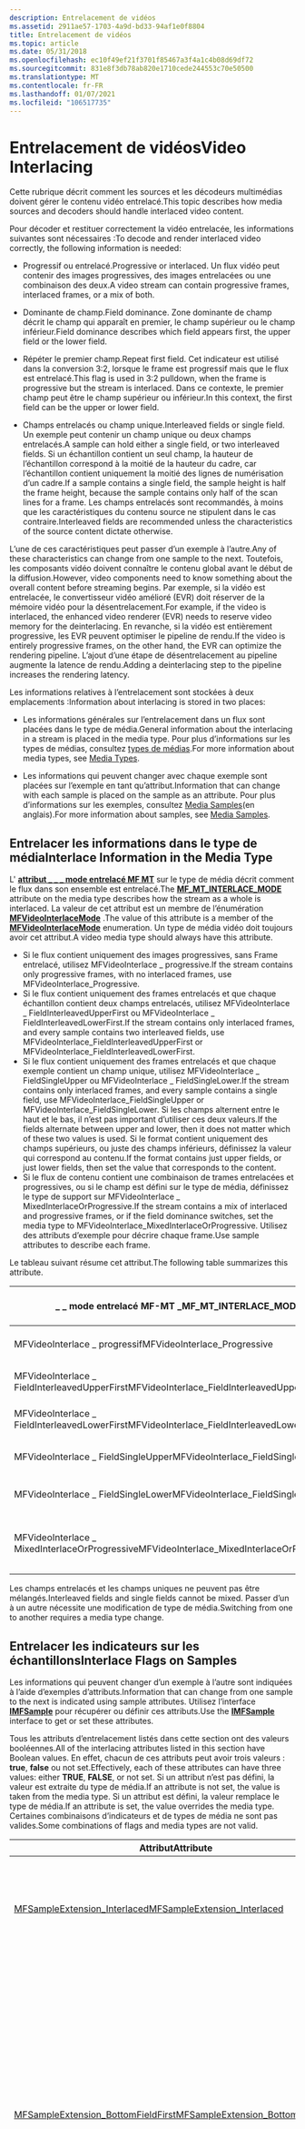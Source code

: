 ```yaml
---
description: Entrelacement de vidéos
ms.assetid: 2911ae57-1703-4a9d-bd33-94af1e0f8804
title: Entrelacement de vidéos
ms.topic: article
ms.date: 05/31/2018
ms.openlocfilehash: ec10f49ef21f3701f85467a3f4a1c4b08d69df72
ms.sourcegitcommit: 831e8f3db78ab820e1710cede244553c70e50500
ms.translationtype: MT
ms.contentlocale: fr-FR
ms.lasthandoff: 01/07/2021
ms.locfileid: "106517735"
---
```

# <a name="video-interlacing"></a><span data-ttu-id="7dd06-103">Entrelacement de vidéos</span><span class="sxs-lookup"><span data-stu-id="7dd06-103">Video Interlacing</span></span>

<span data-ttu-id="7dd06-104">Cette rubrique décrit comment les sources et les décodeurs multimédias doivent gérer le contenu vidéo entrelacé.</span><span class="sxs-lookup"><span data-stu-id="7dd06-104">This topic describes how media sources and decoders should handle interlaced video content.</span></span>

<span data-ttu-id="7dd06-105">Pour décoder et restituer correctement la vidéo entrelacée, les informations suivantes sont nécessaires :</span><span class="sxs-lookup"><span data-stu-id="7dd06-105">To decode and render interlaced video correctly, the following information is needed:</span></span>

-   <span data-ttu-id="7dd06-106">Progressif ou entrelacé.</span><span class="sxs-lookup"><span data-stu-id="7dd06-106">Progressive or interlaced.</span></span> <span data-ttu-id="7dd06-107">Un flux vidéo peut contenir des images progressives, des images entrelacées ou une combinaison des deux.</span><span class="sxs-lookup"><span data-stu-id="7dd06-107">A video stream can contain progressive frames, interlaced frames, or a mix of both.</span></span>

-   <span data-ttu-id="7dd06-108">Dominante de champ.</span><span class="sxs-lookup"><span data-stu-id="7dd06-108">Field dominance.</span></span> <span data-ttu-id="7dd06-109">Zone dominante de champ décrit le champ qui apparaît en premier, le champ supérieur ou le champ inférieur.</span><span class="sxs-lookup"><span data-stu-id="7dd06-109">Field dominance describes which field appears first, the upper field or the lower field.</span></span>

-   <span data-ttu-id="7dd06-110">Répéter le premier champ.</span><span class="sxs-lookup"><span data-stu-id="7dd06-110">Repeat first field.</span></span> <span data-ttu-id="7dd06-111">Cet indicateur est utilisé dans la conversion 3:2, lorsque le frame est progressif mais que le flux est entrelacé.</span><span class="sxs-lookup"><span data-stu-id="7dd06-111">This flag is used in 3:2 pulldown, when the frame is progressive but the stream is interlaced.</span></span> <span data-ttu-id="7dd06-112">Dans ce contexte, le premier champ peut être le champ supérieur ou inférieur.</span><span class="sxs-lookup"><span data-stu-id="7dd06-112">In this context, the first field can be the upper or lower field.</span></span>

-   <span data-ttu-id="7dd06-113">Champs entrelacés ou champ unique.</span><span class="sxs-lookup"><span data-stu-id="7dd06-113">Interleaved fields or single field.</span></span> <span data-ttu-id="7dd06-114">Un exemple peut contenir un champ unique ou deux champs entrelacés.</span><span class="sxs-lookup"><span data-stu-id="7dd06-114">A sample can hold either a single field, or two interleaved fields.</span></span> <span data-ttu-id="7dd06-115">Si un échantillon contient un seul champ, la hauteur de l’échantillon correspond à la moitié de la hauteur du cadre, car l’échantillon contient uniquement la moitié des lignes de numérisation d’un cadre.</span><span class="sxs-lookup"><span data-stu-id="7dd06-115">If a sample contains a single field, the sample height is half the frame height, because the sample contains only half of the scan lines for a frame.</span></span> <span data-ttu-id="7dd06-116">Les champs entrelacés sont recommandés, à moins que les caractéristiques du contenu source ne stipulent dans le cas contraire.</span><span class="sxs-lookup"><span data-stu-id="7dd06-116">Interleaved fields are recommended unless the characteristics of the source content dictate otherwise.</span></span>

<span data-ttu-id="7dd06-117">L’une de ces caractéristiques peut passer d’un exemple à l’autre.</span><span class="sxs-lookup"><span data-stu-id="7dd06-117">Any of these characteristics can change from one sample to the next.</span></span> <span data-ttu-id="7dd06-118">Toutefois, les composants vidéo doivent connaître le contenu global avant le début de la diffusion.</span><span class="sxs-lookup"><span data-stu-id="7dd06-118">However, video components need to know something about the overall content before streaming begins.</span></span> <span data-ttu-id="7dd06-119">Par exemple, si la vidéo est entrelacée, le convertisseur vidéo amélioré (EVR) doit réserver de la mémoire vidéo pour la désentrelacement.</span><span class="sxs-lookup"><span data-stu-id="7dd06-119">For example, if the video is interlaced, the enhanced video renderer (EVR) needs to reserve video memory for the deinterlacing.</span></span> <span data-ttu-id="7dd06-120">En revanche, si la vidéo est entièrement progressive, les EVR peuvent optimiser le pipeline de rendu.</span><span class="sxs-lookup"><span data-stu-id="7dd06-120">If the video is entirely progressive frames, on the other hand, the EVR can optimize the rendering pipeline.</span></span> <span data-ttu-id="7dd06-121">L’ajout d’une étape de désentrelacement au pipeline augmente la latence de rendu.</span><span class="sxs-lookup"><span data-stu-id="7dd06-121">Adding a deinterlacing step to the pipeline increases the rendering latency.</span></span>

<span data-ttu-id="7dd06-122">Les informations relatives à l’entrelacement sont stockées à deux emplacements :</span><span class="sxs-lookup"><span data-stu-id="7dd06-122">Information about interlacing is stored in two places:</span></span>

-   <span data-ttu-id="7dd06-123">Les informations générales sur l’entrelacement dans un flux sont placées dans le type de média.</span><span class="sxs-lookup"><span data-stu-id="7dd06-123">General information about the interlacing in a stream is placed in the media type.</span></span> <span data-ttu-id="7dd06-124">Pour plus d’informations sur les types de médias, consultez [types de médias](media-types.md).</span><span class="sxs-lookup"><span data-stu-id="7dd06-124">For more information about media types, see [Media Types](media-types.md).</span></span>

-   <span data-ttu-id="7dd06-125">Les informations qui peuvent changer avec chaque exemple sont placées sur l’exemple en tant qu’attribut.</span><span class="sxs-lookup"><span data-stu-id="7dd06-125">Information that can change with each sample is placed on the sample as an attribute.</span></span> <span data-ttu-id="7dd06-126">Pour plus d’informations sur les exemples, consultez [Media Samples](media-samples.md)(en anglais).</span><span class="sxs-lookup"><span data-stu-id="7dd06-126">For more information about samples, see [Media Samples](media-samples.md).</span></span>

## <a name="interlace-information-in-the-media-type"></a><span data-ttu-id="7dd06-127">Entrelacer les informations dans le type de média</span><span class="sxs-lookup"><span data-stu-id="7dd06-127">Interlace Information in the Media Type</span></span>

<span data-ttu-id="7dd06-128">L' [**attribut \_ \_ \_ mode entrelacé MF MT**](mf-mt-interlace-mode-attribute.md) sur le type de média décrit comment le flux dans son ensemble est entrelacé.</span><span class="sxs-lookup"><span data-stu-id="7dd06-128">The [**MF\_MT\_INTERLACE\_MODE**](mf-mt-interlace-mode-attribute.md) attribute on the media type describes how the stream as a whole is interlaced.</span></span> <span data-ttu-id="7dd06-129">La valeur de cet attribut est un membre de l’énumération [**MFVideoInterlaceMode**](/windows/desktop/api/mfobjects/ne-mfobjects-mfvideointerlacemode) .</span><span class="sxs-lookup"><span data-stu-id="7dd06-129">The value of this attribute is a member of the [**MFVideoInterlaceMode**](/windows/desktop/api/mfobjects/ne-mfobjects-mfvideointerlacemode) enumeration.</span></span> <span data-ttu-id="7dd06-130">Un type de média vidéo doit toujours avoir cet attribut.</span><span class="sxs-lookup"><span data-stu-id="7dd06-130">A video media type should always have this attribute.</span></span>

-   <span data-ttu-id="7dd06-131">Si le flux contient uniquement des images progressives, sans Frame entrelacé, utilisez MFVideoInterlace \_ progressive.</span><span class="sxs-lookup"><span data-stu-id="7dd06-131">If the stream contains only progressive frames, with no interlaced frames, use MFVideoInterlace\_Progressive.</span></span>
-   <span data-ttu-id="7dd06-132">Si le flux contient uniquement des frames entrelacés et que chaque échantillon contient deux champs entrelacés, utilisez MFVideoInterlace \_ FieldInterleavedUpperFirst ou MFVideoInterlace \_ FieldInterleavedLowerFirst.</span><span class="sxs-lookup"><span data-stu-id="7dd06-132">If the stream contains only interlaced frames, and every sample contains two interleaved fields, use MFVideoInterlace\_FieldInterleavedUpperFirst or MFVideoInterlace\_FieldInterleavedLowerFirst.</span></span>
-   <span data-ttu-id="7dd06-133">Si le flux contient uniquement des frames entrelacés et que chaque exemple contient un champ unique, utilisez MFVideoInterlace \_ FieldSingleUpper ou MFVideoInterlace \_ FieldSingleLower.</span><span class="sxs-lookup"><span data-stu-id="7dd06-133">If the stream contains only interlaced frames, and every sample contains a single field, use MFVideoInterlace\_FieldSingleUpper or MFVideoInterlace\_FieldSingleLower.</span></span> <span data-ttu-id="7dd06-134">Si les champs alternent entre le haut et le bas, il n’est pas important d’utiliser ces deux valeurs.</span><span class="sxs-lookup"><span data-stu-id="7dd06-134">If the fields alternate between upper and lower, then it does not matter which of these two values is used.</span></span> <span data-ttu-id="7dd06-135">Si le format contient uniquement des champs supérieurs, ou juste des champs inférieurs, définissez la valeur qui correspond au contenu.</span><span class="sxs-lookup"><span data-stu-id="7dd06-135">If the format contains just upper fields, or just lower fields, then set the value that corresponds to the content.</span></span>
-   <span data-ttu-id="7dd06-136">Si le flux de contenu contient une combinaison de trames entrelacées et progressives, ou si le champ est défini sur le type de média, définissez le type de support sur MFVideoInterlace \_ MixedInterlaceOrProgressive.</span><span class="sxs-lookup"><span data-stu-id="7dd06-136">If the stream contains a mix of interlaced and progressive frames, or if the field dominance switches, set the media type to MFVideoInterlace\_MixedInterlaceOrProgressive.</span></span> <span data-ttu-id="7dd06-137">Utilisez des attributs d’exemple pour décrire chaque frame.</span><span class="sxs-lookup"><span data-stu-id="7dd06-137">Use sample attributes to describe each frame.</span></span>

<span data-ttu-id="7dd06-138">Le tableau suivant résume cet attribut.</span><span class="sxs-lookup"><span data-stu-id="7dd06-138">The following table summarizes this attribute.</span></span>



| <span data-ttu-id="7dd06-139">\_ \_ mode entrelacé MF-MT \_</span><span class="sxs-lookup"><span data-stu-id="7dd06-139">MF\_MT\_INTERLACE\_MODE</span></span>                       | <span data-ttu-id="7dd06-140">Entrelacées?</span><span class="sxs-lookup"><span data-stu-id="7dd06-140">Interlaced?</span></span> | <span data-ttu-id="7dd06-141">Exemples</span><span class="sxs-lookup"><span data-stu-id="7dd06-141">Samples</span></span>                                  | <span data-ttu-id="7dd06-142">Premier champ</span><span class="sxs-lookup"><span data-stu-id="7dd06-142">First field</span></span>    |
|-----------------------------------------------|-------------|------------------------------------------|----------------|
| <span data-ttu-id="7dd06-143">MFVideoInterlace \_ progressif</span><span class="sxs-lookup"><span data-stu-id="7dd06-143">MFVideoInterlace\_Progressive</span></span>                 | <span data-ttu-id="7dd06-144">Non</span><span class="sxs-lookup"><span data-stu-id="7dd06-144">No</span></span>          | <span data-ttu-id="7dd06-145">Frame progressif</span><span class="sxs-lookup"><span data-stu-id="7dd06-145">Progressive frame</span></span>                        | <span data-ttu-id="7dd06-146">Non applicable</span><span class="sxs-lookup"><span data-stu-id="7dd06-146">Not applicable</span></span> |
| <span data-ttu-id="7dd06-147">MFVideoInterlace \_ FieldInterleavedUpperFirst</span><span class="sxs-lookup"><span data-stu-id="7dd06-147">MFVideoInterlace\_FieldInterleavedUpperFirst</span></span>  | <span data-ttu-id="7dd06-148">Oui</span><span class="sxs-lookup"><span data-stu-id="7dd06-148">Yes</span></span>         | <span data-ttu-id="7dd06-149">Champs entrelacés</span><span class="sxs-lookup"><span data-stu-id="7dd06-149">Interleaved fields</span></span>                       | <span data-ttu-id="7dd06-150">Haut en premier</span><span class="sxs-lookup"><span data-stu-id="7dd06-150">Upper first</span></span>    |
| <span data-ttu-id="7dd06-151">MFVideoInterlace \_ FieldInterleavedLowerFirst</span><span class="sxs-lookup"><span data-stu-id="7dd06-151">MFVideoInterlace\_FieldInterleavedLowerFirst</span></span>  | <span data-ttu-id="7dd06-152">Oui</span><span class="sxs-lookup"><span data-stu-id="7dd06-152">Yes</span></span>         | <span data-ttu-id="7dd06-153">Champs entrelacés</span><span class="sxs-lookup"><span data-stu-id="7dd06-153">Interleaved fields</span></span>                       | <span data-ttu-id="7dd06-154">En premier</span><span class="sxs-lookup"><span data-stu-id="7dd06-154">Lower first</span></span>    |
| <span data-ttu-id="7dd06-155">MFVideoInterlace \_ FieldSingleUpper</span><span class="sxs-lookup"><span data-stu-id="7dd06-155">MFVideoInterlace\_FieldSingleUpper</span></span>            | <span data-ttu-id="7dd06-156">Oui</span><span class="sxs-lookup"><span data-stu-id="7dd06-156">Yes</span></span>         | <span data-ttu-id="7dd06-157">Champ unique</span><span class="sxs-lookup"><span data-stu-id="7dd06-157">Single field</span></span>                             | <span data-ttu-id="7dd06-158">Haut en premier</span><span class="sxs-lookup"><span data-stu-id="7dd06-158">Upper first</span></span>    |
| <span data-ttu-id="7dd06-159">MFVideoInterlace \_ FieldSingleLower</span><span class="sxs-lookup"><span data-stu-id="7dd06-159">MFVideoInterlace\_FieldSingleLower</span></span>            | <span data-ttu-id="7dd06-160">Oui</span><span class="sxs-lookup"><span data-stu-id="7dd06-160">Yes</span></span>         | <span data-ttu-id="7dd06-161">Champ unique</span><span class="sxs-lookup"><span data-stu-id="7dd06-161">Single field</span></span>                             | <span data-ttu-id="7dd06-162">En premier</span><span class="sxs-lookup"><span data-stu-id="7dd06-162">Lower first</span></span>    |
| <span data-ttu-id="7dd06-163">MFVideoInterlace \_ MixedInterlaceOrProgressive</span><span class="sxs-lookup"><span data-stu-id="7dd06-163">MFVideoInterlace\_MixedInterlaceOrProgressive</span></span> | <span data-ttu-id="7dd06-164">Peut varier</span><span class="sxs-lookup"><span data-stu-id="7dd06-164">Can vary</span></span>    | <span data-ttu-id="7dd06-165">Champs entrelacés ou images progressives</span><span class="sxs-lookup"><span data-stu-id="7dd06-165">Interleaved fields or progressive frames</span></span> | <span data-ttu-id="7dd06-166">Peut varier</span><span class="sxs-lookup"><span data-stu-id="7dd06-166">Can vary</span></span>       |



 

<span data-ttu-id="7dd06-167">Les champs entrelacés et les champs uniques ne peuvent pas être mélangés.</span><span class="sxs-lookup"><span data-stu-id="7dd06-167">Interleaved fields and single fields cannot be mixed.</span></span> <span data-ttu-id="7dd06-168">Passer d’un à un autre nécessite une modification de type de média.</span><span class="sxs-lookup"><span data-stu-id="7dd06-168">Switching from one to another requires a media type change.</span></span>

## <a name="interlace-flags-on-samples"></a><span data-ttu-id="7dd06-169">Entrelacer les indicateurs sur les échantillons</span><span class="sxs-lookup"><span data-stu-id="7dd06-169">Interlace Flags on Samples</span></span>

<span data-ttu-id="7dd06-170">Les informations qui peuvent changer d’un exemple à l’autre sont indiquées à l’aide d’exemples d’attributs.</span><span class="sxs-lookup"><span data-stu-id="7dd06-170">Information that can change from one sample to the next is indicated using sample attributes.</span></span> <span data-ttu-id="7dd06-171">Utilisez l’interface [**IMFSample**](/windows/desktop/api/mfobjects/nn-mfobjects-imfsample) pour récupérer ou définir ces attributs.</span><span class="sxs-lookup"><span data-stu-id="7dd06-171">Use the [**IMFSample**](/windows/desktop/api/mfobjects/nn-mfobjects-imfsample) interface to get or set these attributes.</span></span>

<span data-ttu-id="7dd06-172">Tous les attributs d’entrelacement listés dans cette section ont des valeurs booléennes.</span><span class="sxs-lookup"><span data-stu-id="7dd06-172">All of the interlacing attributes listed in this section have Boolean values.</span></span> <span data-ttu-id="7dd06-173">En effet, chacun de ces attributs peut avoir trois valeurs : **true**, **false** ou not set.</span><span class="sxs-lookup"><span data-stu-id="7dd06-173">Effectively, each of these attributes can have three values: either **TRUE**, **FALSE**, or not set.</span></span> <span data-ttu-id="7dd06-174">Si un attribut n’est pas défini, la valeur est extraite du type de média.</span><span class="sxs-lookup"><span data-stu-id="7dd06-174">If an attribute is not set, the value is taken from the media type.</span></span> <span data-ttu-id="7dd06-175">Si un attribut est défini, la valeur remplace le type de média.</span><span class="sxs-lookup"><span data-stu-id="7dd06-175">If an attribute is set, the value overrides the media type.</span></span> <span data-ttu-id="7dd06-176">Certaines combinaisons d’indicateurs et de types de média ne sont pas valides.</span><span class="sxs-lookup"><span data-stu-id="7dd06-176">Some combinations of flags and media types are not valid.</span></span>



<table>
<colgroup>
<col style="width: 50%" />
<col style="width: 50%" />
</colgroup>
<thead>
<tr class="header">
<th><span data-ttu-id="7dd06-177">Attribut</span><span class="sxs-lookup"><span data-stu-id="7dd06-177">Attribute</span></span></th>
<th><span data-ttu-id="7dd06-178">Description</span><span class="sxs-lookup"><span data-stu-id="7dd06-178">Description</span></span></th>
</tr>
</thead>
<tbody>
<tr class="odd">
<td><span data-ttu-id="7dd06-179"><a href="mfsampleextension-interlaced-attribute.md">MFSampleExtension_Interlaced</a></span><span class="sxs-lookup"><span data-stu-id="7dd06-179"><a href="mfsampleextension-interlaced-attribute.md">MFSampleExtension_Interlaced</a></span></span></td>
<td><span data-ttu-id="7dd06-180">Si la <strong>valeur est true</strong>, le frame est entrelacé.</span><span class="sxs-lookup"><span data-stu-id="7dd06-180">If <strong>TRUE</strong>, the frame is interlaced.</span></span> <span data-ttu-id="7dd06-181">Si la <strong>valeur est false</strong>, le frame est progressif.</span><span class="sxs-lookup"><span data-stu-id="7dd06-181">If <strong>FALSE</strong>, the frame is progressive.</span></span><br/> <span data-ttu-id="7dd06-182">Définissez cet attribut sur chaque exemple si le type de média est MFVideoInterlace_MixedInterlaceOrProgressive.</span><span class="sxs-lookup"><span data-stu-id="7dd06-182">Set this attribute on every sample if the media type is MFVideoInterlace_MixedInterlaceOrProgressive.</span></span><br/></td>
</tr>
<tr class="even">
<td><span data-ttu-id="7dd06-183"><a href="mfsampleextension-bottomfieldfirst-attribute.md">MFSampleExtension_BottomFieldFirst</a></span><span class="sxs-lookup"><span data-stu-id="7dd06-183"><a href="mfsampleextension-bottomfieldfirst-attribute.md">MFSampleExtension_BottomFieldFirst</a></span></span></td>
<td><span data-ttu-id="7dd06-184">La signification de cet indicateur varie selon que les exemples contiennent des champs entrelacés ou des champs uniques.</span><span class="sxs-lookup"><span data-stu-id="7dd06-184">The meaning of this flag depends on whether the samples contain interleaved fields or single fields.</span></span><br/>
<ul>
<li><span data-ttu-id="7dd06-185">Champs entrelacés : si la <strong>valeur est true</strong>, le champ inférieur est tout d’abord.</span><span class="sxs-lookup"><span data-stu-id="7dd06-185">Interleaved fields: If <strong>TRUE</strong>, the lower field is first.</span></span> <span data-ttu-id="7dd06-186">Si la <strong>valeur est false</strong>, le champ supérieur est tout d’abord.</span><span class="sxs-lookup"><span data-stu-id="7dd06-186">If <strong>FALSE</strong>, the upper field is first.</span></span><br/></li>
<li><span data-ttu-id="7dd06-187">Champs uniques : si la <strong>valeur est true</strong>, l’exemple contient un champ inférieur.</span><span class="sxs-lookup"><span data-stu-id="7dd06-187">Single fields: If <strong>TRUE</strong>, the sample contains a lower field.</span></span> <span data-ttu-id="7dd06-188">Si la <strong>valeur est false</strong>, l’exemple contient un champ supérieur.</span><span class="sxs-lookup"><span data-stu-id="7dd06-188">If <strong>FALSE</strong>, the sample contains an upper field.</span></span><br/></li>
</ul>
<span data-ttu-id="7dd06-189">Définissez cet attribut sur chaque échantillon entrelacé si le type de média est MFVideoInterlace_FieldSingleUpper, MFVideoInterlace_FieldSingleLower ou MFVideoInterlace_MixedInterlaceOrProgressive.</span><span class="sxs-lookup"><span data-stu-id="7dd06-189">Set this attribute on every interlace sample if the media type is MFVideoInterlace_FieldSingleUpper, MFVideoInterlace_FieldSingleLower, or MFVideoInterlace_MixedInterlaceOrProgressive.</span></span><br/></td>
</tr>
<tr class="odd">
<td><span data-ttu-id="7dd06-190"><a href="mfsampleextension-repeatfirstfield-attribute.md">MFSampleExtension_RepeatFirstField</a></span><span class="sxs-lookup"><span data-stu-id="7dd06-190"><a href="mfsampleextension-repeatfirstfield-attribute.md">MFSampleExtension_RepeatFirstField</a></span></span></td>
<td><span data-ttu-id="7dd06-191">Si la <strong>valeur est true</strong>, le premier champ est répété.</span><span class="sxs-lookup"><span data-stu-id="7dd06-191">If <strong>TRUE</strong>, the first field is repeated.</span></span> <span data-ttu-id="7dd06-192">Si la valeur est <strong>false</strong> ou non définie, le premier champ n’est pas répété.</span><span class="sxs-lookup"><span data-stu-id="7dd06-192">If <strong>FALSE</strong> or not set, the first field is not repeated.</span></span></td>
</tr>
<tr class="even">
<td><span data-ttu-id="7dd06-193"><a href="mfsampleextension-singlefield-attribute.md">MFSampleExtension_SingleField</a></span><span class="sxs-lookup"><span data-stu-id="7dd06-193"><a href="mfsampleextension-singlefield-attribute.md">MFSampleExtension_SingleField</a></span></span></td>
<td><span data-ttu-id="7dd06-194">Si la <strong>valeur est true</strong>, l’exemple contient un champ unique.</span><span class="sxs-lookup"><span data-stu-id="7dd06-194">If <strong>TRUE</strong>, the sample contains a single field.</span></span> <span data-ttu-id="7dd06-195">Si la <strong>valeur est false</strong>, l’exemple contient des champs entrelacés.</span><span class="sxs-lookup"><span data-stu-id="7dd06-195">If <strong>FALSE</strong>, the sample contains interleaved fields.</span></span></td>
</tr>
</tbody>
</table>



 

<span data-ttu-id="7dd06-196">Le tableau suivant indique les indicateurs requis, facultatifs ou interdits, en fonction du type de média.</span><span class="sxs-lookup"><span data-stu-id="7dd06-196">The following table shows which flags are required, optional, or prohibited, based on the media type.</span></span>



| <span data-ttu-id="7dd06-197">Type de support</span><span class="sxs-lookup"><span data-stu-id="7dd06-197">Media Type</span></span>         | <span data-ttu-id="7dd06-198">Indicateur entrelacé</span><span class="sxs-lookup"><span data-stu-id="7dd06-198">Interlaced Flag</span></span>                      | <span data-ttu-id="7dd06-199">Indicateur BottomFieldFirst</span><span class="sxs-lookup"><span data-stu-id="7dd06-199">BottomFieldFirst Flag</span></span>                    | <span data-ttu-id="7dd06-200">Indicateur RepeatFirstField</span><span class="sxs-lookup"><span data-stu-id="7dd06-200">RepeatFirstField Flag</span></span> | <span data-ttu-id="7dd06-201">Indicateur SingleField</span><span class="sxs-lookup"><span data-stu-id="7dd06-201">SingleField Flag</span></span>                     |
|--------------------|--------------------------------------|------------------------------------------|-----------------------|--------------------------------------|
| <span data-ttu-id="7dd06-202">Progressif</span><span class="sxs-lookup"><span data-stu-id="7dd06-202">Progressive</span></span>        | <span data-ttu-id="7dd06-203">Facultatif s’il est défini, doit avoir la **valeur false**.</span><span class="sxs-lookup"><span data-stu-id="7dd06-203">Optional; if set, must be **FALSE**.</span></span> | <span data-ttu-id="7dd06-204">Ne pas définir.</span><span class="sxs-lookup"><span data-stu-id="7dd06-204">Do not set.</span></span>                              | <span data-ttu-id="7dd06-205">Ne pas définir.</span><span class="sxs-lookup"><span data-stu-id="7dd06-205">Do not set.</span></span>           | <span data-ttu-id="7dd06-206">Ne pas définir.</span><span class="sxs-lookup"><span data-stu-id="7dd06-206">Do not set.</span></span>                          |
| <span data-ttu-id="7dd06-207">Champs entrelacés</span><span class="sxs-lookup"><span data-stu-id="7dd06-207">Interleaved fields</span></span> | <span data-ttu-id="7dd06-208">Facultatif Si cette propriété est définie, elle doit avoir la **valeur true**.</span><span class="sxs-lookup"><span data-stu-id="7dd06-208">Optional; if set, must be **TRUE**.</span></span>  | <span data-ttu-id="7dd06-209">Facultatif Si cette valeur est définie, doit correspondre au type de média.</span><span class="sxs-lookup"><span data-stu-id="7dd06-209">Optional; if set, must match media type.</span></span> | <span data-ttu-id="7dd06-210">Ne pas définir.</span><span class="sxs-lookup"><span data-stu-id="7dd06-210">Do not set.</span></span>           | <span data-ttu-id="7dd06-211">Facultatif s’il est défini, doit avoir la **valeur false**.</span><span class="sxs-lookup"><span data-stu-id="7dd06-211">Optional; if set, must be **FALSE**.</span></span> |
| <span data-ttu-id="7dd06-212">Champs uniques</span><span class="sxs-lookup"><span data-stu-id="7dd06-212">Single fields</span></span>      | <span data-ttu-id="7dd06-213">Facultatif Si cette propriété est définie, elle doit avoir la **valeur true**.</span><span class="sxs-lookup"><span data-stu-id="7dd06-213">Optional; if set, must be **TRUE**.</span></span>  | <span data-ttu-id="7dd06-214">Obligatoire.</span><span class="sxs-lookup"><span data-stu-id="7dd06-214">Required.</span></span>                                | <span data-ttu-id="7dd06-215">Ne pas définir.</span><span class="sxs-lookup"><span data-stu-id="7dd06-215">Do not set.</span></span>           | <span data-ttu-id="7dd06-216">Affectez la valeur **true**.</span><span class="sxs-lookup"><span data-stu-id="7dd06-216">Set to **TRUE**.</span></span>                     |
| <span data-ttu-id="7dd06-217">Mixte</span><span class="sxs-lookup"><span data-stu-id="7dd06-217">Mixed</span></span>              | <span data-ttu-id="7dd06-218">Obligatoire.</span><span class="sxs-lookup"><span data-stu-id="7dd06-218">Required.</span></span>                            | <span data-ttu-id="7dd06-219">Obligatoire.</span><span class="sxs-lookup"><span data-stu-id="7dd06-219">Required.</span></span>                                | <span data-ttu-id="7dd06-220">Obligatoire.</span><span class="sxs-lookup"><span data-stu-id="7dd06-220">Required.</span></span>             | <span data-ttu-id="7dd06-221">Facultatif s’il est défini, doit avoir la **valeur false**.</span><span class="sxs-lookup"><span data-stu-id="7dd06-221">Optional; if set, must be **FALSE**.</span></span> |



 

<span data-ttu-id="7dd06-222">Dans les cas où l’attribut est facultatif, le type de média définit déjà les informations.</span><span class="sxs-lookup"><span data-stu-id="7dd06-222">In the cases where the attribute is optional, the media type already defines the information.</span></span> <span data-ttu-id="7dd06-223">Il est possible de définir l’attribut pour qu’il corresponde, mais ce n’est pas obligatoire.</span><span class="sxs-lookup"><span data-stu-id="7dd06-223">It is valid to set the attribute to match, but not required.</span></span>

<span data-ttu-id="7dd06-224">Par exemple, si le type de média est \_ progressif MFVideoInterlace, cela implique que toutes les trames dans le flux sont progressives.</span><span class="sxs-lookup"><span data-stu-id="7dd06-224">For example, if the media type is MFVideoInterlace\_Progressive, it implies that all frames in the stream are progressive.</span></span> <span data-ttu-id="7dd06-225">Par conséquent, vous pouvez définir l' **attribut \_ entrelacé MFSampleExtension** sur **false** ou conserver l’attribut unset.</span><span class="sxs-lookup"><span data-stu-id="7dd06-225">Therefore, you can either set the **MFSampleExtension\_Interlaced** attribute to **FALSE**, or leave the attribute unset.</span></span>

## <a name="recommendations"></a><span data-ttu-id="7dd06-226">Recommandations</span><span class="sxs-lookup"><span data-stu-id="7dd06-226">Recommendations</span></span>

<span data-ttu-id="7dd06-227">Cette section contient des recommandations pour différents types de contenu.</span><span class="sxs-lookup"><span data-stu-id="7dd06-227">This section contains recommendations for various types of content.</span></span>

1. <span data-ttu-id="7dd06-228">La vidéo est l’ensemble des trames progressives.</span><span class="sxs-lookup"><span data-stu-id="7dd06-228">The video is all progressive frames.</span></span>

-   <span data-ttu-id="7dd06-229">Définissez le type de média sur MFVideoInterlace \_ progressive.</span><span class="sxs-lookup"><span data-stu-id="7dd06-229">Set the media type to MFVideoInterlace\_Progressive.</span></span>

-   <span data-ttu-id="7dd06-230">Ne définissez pas l' **attribut \_ entrelacé MFSampleExtension** ou affectez-lui la valeur **false** sur chaque frame.</span><span class="sxs-lookup"><span data-stu-id="7dd06-230">Do not set the **MFSampleExtension\_Interlaced** attribute, or set it to **FALSE** on every frame.</span></span>

-   <span data-ttu-id="7dd06-231">Ne définissez pas les attributs **MFSampleExtension \_ BottomFieldFirst**, **MFSampleExtension \_ RepeatFirstField** ou **MFSampleExtension \_ SingleField** .</span><span class="sxs-lookup"><span data-stu-id="7dd06-231">Do not set the **MFSampleExtension\_BottomFieldFirst**, **MFSampleExtension\_RepeatFirstField**, or **MFSampleExtension\_SingleField** attributes.</span></span>

2. <span data-ttu-id="7dd06-232">La vidéo est l’ensemble des champs entrelacés avec la même dominante de champ.</span><span class="sxs-lookup"><span data-stu-id="7dd06-232">The video is all interlaced fields with the same field dominance.</span></span> <span data-ttu-id="7dd06-233">Les exemples contiennent des champs entrelacés.</span><span class="sxs-lookup"><span data-stu-id="7dd06-233">Samples contain interleaved fields.</span></span>

-   <span data-ttu-id="7dd06-234">Définissez le type de média sur MFVideoInterlace \_ FieldInterleavedUpperFirst ou MFVideoInterlace \_ FieldInterleavedLowerFirst.</span><span class="sxs-lookup"><span data-stu-id="7dd06-234">Set the media type to MFVideoInterlace\_FieldInterleavedUpperFirst or MFVideoInterlace\_FieldInterleavedLowerFirst.</span></span>

-   <span data-ttu-id="7dd06-235">Ne définissez pas l' **attribut \_ entrelacé MFSampleExtension** ou affectez-lui la valeur **true** sur chaque frame.</span><span class="sxs-lookup"><span data-stu-id="7dd06-235">Do not set the **MFSampleExtension\_Interlaced** attribute, or set it to **TRUE** on every frame.</span></span>

-   <span data-ttu-id="7dd06-236">Ne définissez pas l’attribut **MFSampleExtension \_ BottomFieldFirst** , ou définissez la valeur de chaque frame pour qu’elle corresponde au type de média.</span><span class="sxs-lookup"><span data-stu-id="7dd06-236">Do not set the **MFSampleExtension\_BottomFieldFirst** attribute, or set the value on every frame to match the media type.</span></span>

-   <span data-ttu-id="7dd06-237">Ne définissez pas l’attribut **MFSampleExtension \_ RepeatFirstField** , ou affectez-lui la valeur **false** pour chaque frame.</span><span class="sxs-lookup"><span data-stu-id="7dd06-237">Do not set the **MFSampleExtension\_RepeatFirstField** attribute, or set it to **FALSE** on every frame.</span></span>

-   <span data-ttu-id="7dd06-238">Ne définissez pas l’attribut **MFSampleExtension \_ SingleField** , ou affectez-lui la valeur **false** pour chaque frame.</span><span class="sxs-lookup"><span data-stu-id="7dd06-238">Do not set the **MFSampleExtension\_SingleField** attribute, or set it to **FALSE** on every frame.</span></span>

3. <span data-ttu-id="7dd06-239">La vidéo contient une combinaison d’images entrelacées et progressives, avec des champs répétés et une dominante de champ variable (par exemple, DVD vidéo).</span><span class="sxs-lookup"><span data-stu-id="7dd06-239">The video contains a mix of interlaced and progressive frames, with repeated fields and varying field dominance (for example, DVD video).</span></span>

-   <span data-ttu-id="7dd06-240">Définissez le type de média sur MFVideoInterlace \_ MixedInterlaceOrProgressive.</span><span class="sxs-lookup"><span data-stu-id="7dd06-240">Set the media type to MFVideoInterlace\_MixedInterlaceOrProgressive.</span></span>

-   <span data-ttu-id="7dd06-241">Sur chaque trame, définissez les attributs **MFSampleExtension \_ entrelacé**, **MFSampleExtension \_ BottomFieldFirst** et **MFSampleExtension \_ RepeatFirstField** .</span><span class="sxs-lookup"><span data-stu-id="7dd06-241">On every frame, set the **MFSampleExtension\_Interlaced**, **MFSampleExtension\_BottomFieldFirst**, and **MFSampleExtension\_RepeatFirstField** attributes.</span></span>

-   <span data-ttu-id="7dd06-242">Ne définissez pas l’attribut **MFSampleExtension \_ SingleField** , ou affectez-lui la valeur **false** pour chaque frame.</span><span class="sxs-lookup"><span data-stu-id="7dd06-242">Do not set the **MFSampleExtension\_SingleField** attribute, or set it to **FALSE** on every frame.</span></span>

4. <span data-ttu-id="7dd06-243">La vidéo est entrelacée et les exemples contiennent des champs uniques.</span><span class="sxs-lookup"><span data-stu-id="7dd06-243">The video is interlaced and samples contain single fields.</span></span>

-   <span data-ttu-id="7dd06-244">Définissez le type de média sur MFVideoInterlace \_ FieldSingleUpper ou MFVideoInterlace \_ FieldSingleLower.</span><span class="sxs-lookup"><span data-stu-id="7dd06-244">Set the media type to MFVideoInterlace\_FieldSingleUpper or MFVideoInterlace\_FieldSingleLower.</span></span>

-   <span data-ttu-id="7dd06-245">Sur chaque trame, définissez l’attribut **MFSampleExtension \_ BottomFieldFirst** .</span><span class="sxs-lookup"><span data-stu-id="7dd06-245">On every frame, set the **MFSampleExtension\_BottomFieldFirst** attribute.</span></span>

-   <span data-ttu-id="7dd06-246">Ne définissez pas l' **attribut \_ entrelacé MFSampleExtension** ou affectez-lui la valeur **true** sur chaque frame.</span><span class="sxs-lookup"><span data-stu-id="7dd06-246">Do not set the **MFSampleExtension\_Interlaced** attribute, or set it to **TRUE** on every frame.</span></span>

-   <span data-ttu-id="7dd06-247">Ne définissez pas l’attribut **MFSampleExtension \_ RepeatFirstField** , ou affectez-lui la valeur **false** pour chaque frame.</span><span class="sxs-lookup"><span data-stu-id="7dd06-247">Do not set the **MFSampleExtension\_RepeatFirstField** attribute, or set it to **FALSE** on every frame.</span></span>

-   <span data-ttu-id="7dd06-248">Ne définissez pas l’attribut **MFSampleExtension \_ SingleField** , ou affectez-lui la valeur **true** sur chaque frame.</span><span class="sxs-lookup"><span data-stu-id="7dd06-248">Do not set the **MFSampleExtension\_SingleField** attribute, or set it to **TRUE** on every frame.</span></span>

<span data-ttu-id="7dd06-249">La plupart des contenus vidéo appartiennent à l’une de ces catégories.</span><span class="sxs-lookup"><span data-stu-id="7dd06-249">Most video content falls into one of these categories.</span></span>

## <a name="mpeg-2-mappings"></a><span data-ttu-id="7dd06-250">Mappages MPEG-2</span><span class="sxs-lookup"><span data-stu-id="7dd06-250">MPEG-2 Mappings</span></span>

<span data-ttu-id="7dd06-251">Pour le contenu MPEG-2, utilisez les mappages suivants pour convertir les indicateurs MPEG-2 en Media Foundation exemples d’attributs.</span><span class="sxs-lookup"><span data-stu-id="7dd06-251">For MPEG-2 content, use the following mappings to convert the MPEG-2 flags to Media Foundation sample attributes.</span></span>

<span data-ttu-id="7dd06-252">**structure d’image \_**</span><span class="sxs-lookup"><span data-stu-id="7dd06-252">**picture\_structure**</span></span>



| <span data-ttu-id="7dd06-253">Valeur</span><span class="sxs-lookup"><span data-stu-id="7dd06-253">Value</span></span>         | <span data-ttu-id="7dd06-254">Exemple d’attribut</span><span class="sxs-lookup"><span data-stu-id="7dd06-254">Sample Attribute</span></span>                                                                                                        |
|---------------|-------------------------------------------------------------------------------------------------------------------------|
| <span data-ttu-id="7dd06-255">frame</span><span class="sxs-lookup"><span data-stu-id="7dd06-255">frame</span></span>         | <span data-ttu-id="7dd06-256">**MFSampleExtension \_ SingleField**  =  **false**</span><span class="sxs-lookup"><span data-stu-id="7dd06-256">**MFSampleExtension\_SingleField** = **FALSE**</span></span>                                                                          |
| <span data-ttu-id="7dd06-257">champ du haut \_</span><span class="sxs-lookup"><span data-stu-id="7dd06-257">top\_field</span></span>    | <span data-ttu-id="7dd06-258">**MFSampleExtension \_ SingleField**  =  **true**</span><span class="sxs-lookup"><span data-stu-id="7dd06-258">**MFSampleExtension\_SingleField** = **TRUE**</span></span><br/> <span data-ttu-id="7dd06-259">**MFSampleExtension \_ BottomFieldFirst**  =  **false**</span><span class="sxs-lookup"><span data-stu-id="7dd06-259">**MFSampleExtension\_BottomFieldFirst** = **FALSE**</span></span><br/> |
| <span data-ttu-id="7dd06-260">champ du bas \_</span><span class="sxs-lookup"><span data-stu-id="7dd06-260">bottom\_field</span></span> | <span data-ttu-id="7dd06-261">**MFSampleExtension \_ SingleField**  =  **true**</span><span class="sxs-lookup"><span data-stu-id="7dd06-261">**MFSampleExtension\_SingleField** = **TRUE**</span></span><br/> <span data-ttu-id="7dd06-262">**MFSampleExtension \_ BottomFieldFirst**  =  **true**</span><span class="sxs-lookup"><span data-stu-id="7dd06-262">**MFSampleExtension\_BottomFieldFirst** = **TRUE**</span></span><br/>  |



 

<span data-ttu-id="7dd06-263">**Frame progressif \_**</span><span class="sxs-lookup"><span data-stu-id="7dd06-263">**progressive\_frame**</span></span>



| <span data-ttu-id="7dd06-264">Valeur</span><span class="sxs-lookup"><span data-stu-id="7dd06-264">Value</span></span> | <span data-ttu-id="7dd06-265">Exemple d’attribut</span><span class="sxs-lookup"><span data-stu-id="7dd06-265">Sample Attribute</span></span>                              |
|-------|-----------------------------------------------|
| <span data-ttu-id="7dd06-266">0</span><span class="sxs-lookup"><span data-stu-id="7dd06-266">0</span></span>     | <span data-ttu-id="7dd06-267">**MFSampleExtension \_ Entrelacé**  =  **true**</span><span class="sxs-lookup"><span data-stu-id="7dd06-267">**MFSampleExtension\_Interlaced** = **TRUE**</span></span>  |
| <span data-ttu-id="7dd06-268">1</span><span class="sxs-lookup"><span data-stu-id="7dd06-268">1</span></span>     | <span data-ttu-id="7dd06-269">**MFSampleExtension \_**  =  **False** entrelacé</span><span class="sxs-lookup"><span data-stu-id="7dd06-269">**MFSampleExtension\_Interlaced** = **FALSE**</span></span> |



 

<span data-ttu-id="7dd06-270">**champ supérieur en \_ \_ premier**</span><span class="sxs-lookup"><span data-stu-id="7dd06-270">**top\_field\_first**</span></span>



| <span data-ttu-id="7dd06-271">Valeur</span><span class="sxs-lookup"><span data-stu-id="7dd06-271">Value</span></span> | <span data-ttu-id="7dd06-272">Exemple d’attribut</span><span class="sxs-lookup"><span data-stu-id="7dd06-272">Sample Attribute</span></span>                                    |
|-------|-----------------------------------------------------|
| <span data-ttu-id="7dd06-273">0</span><span class="sxs-lookup"><span data-stu-id="7dd06-273">0</span></span>     | <span data-ttu-id="7dd06-274">**MFSampleExtension \_ BottomFieldFirst**  =  **true**</span><span class="sxs-lookup"><span data-stu-id="7dd06-274">**MFSampleExtension\_BottomFieldFirst** = **TRUE**</span></span>  |
| <span data-ttu-id="7dd06-275">1</span><span class="sxs-lookup"><span data-stu-id="7dd06-275">1</span></span>     | <span data-ttu-id="7dd06-276">**MFSampleExtension \_ BottomFieldFirst**  =  **false**</span><span class="sxs-lookup"><span data-stu-id="7dd06-276">**MFSampleExtension\_BottomFieldFirst** = **FALSE**</span></span> |



 

<span data-ttu-id="7dd06-277">**répéter le \_ premier \_ champ**</span><span class="sxs-lookup"><span data-stu-id="7dd06-277">**repeat\_first\_field**</span></span>



| <span data-ttu-id="7dd06-278">Valeur</span><span class="sxs-lookup"><span data-stu-id="7dd06-278">Value</span></span> | <span data-ttu-id="7dd06-279">Exemple d’attribut</span><span class="sxs-lookup"><span data-stu-id="7dd06-279">Sample Attribute</span></span>                                    |
|-------|-----------------------------------------------------|
| <span data-ttu-id="7dd06-280">0</span><span class="sxs-lookup"><span data-stu-id="7dd06-280">0</span></span>     | <span data-ttu-id="7dd06-281">**MFSampleExtension \_ RepeatFirstField**  =  **false**</span><span class="sxs-lookup"><span data-stu-id="7dd06-281">**MFSampleExtension\_RepeatFirstField** = **FALSE**</span></span> |
| <span data-ttu-id="7dd06-282">1</span><span class="sxs-lookup"><span data-stu-id="7dd06-282">1</span></span>     | <span data-ttu-id="7dd06-283">**MFSampleExtension \_ RepeatFirstField**  =  **true**</span><span class="sxs-lookup"><span data-stu-id="7dd06-283">**MFSampleExtension\_RepeatFirstField** = **TRUE**</span></span>  |



 

## <a name="single-field-samples"></a><span data-ttu-id="7dd06-284">Exemples de Single-Field</span><span class="sxs-lookup"><span data-stu-id="7dd06-284">Single-Field Samples</span></span>

<span data-ttu-id="7dd06-285">Si le type de média est MFVideoInterlace \_ FieldSingleUpper ou MFVideoInterlace \_ FieldSingleLower, cela signifie que chaque échantillon contient un champ unique.</span><span class="sxs-lookup"><span data-stu-id="7dd06-285">If the media type is MFVideoInterlace\_FieldSingleUpper or MFVideoInterlace\_FieldSingleLower, it means that each sample contains a single field.</span></span> <span data-ttu-id="7dd06-286">Toutefois, le type de média décrit le frame entier.</span><span class="sxs-lookup"><span data-stu-id="7dd06-286">However, the media type describes the entire frame.</span></span> <span data-ttu-id="7dd06-287">Par conséquent, chaque mémoire tampon contient uniquement la moitié du nombre de lignes de champs fournies dans le type de média.</span><span class="sxs-lookup"><span data-stu-id="7dd06-287">Therefore, each buffer contains only half the number of field lines given in the media type.</span></span> <span data-ttu-id="7dd06-288">Par exemple, si le type de média décrit la vidéo sous la forme 720 × 480, chaque champ contient 240 lignes de numérisation, et par conséquent, chaque mémoire tampon contient uniquement 240 lignes de pixels.</span><span class="sxs-lookup"><span data-stu-id="7dd06-288">For example, if the media type describes the video as 720 × 480, each field contains 240 scan lines, and therefore each buffer contains only 240 rows of pixels.</span></span> <span data-ttu-id="7dd06-289">Si vous écrivez un composant qui accepte des types de média avec des exemples à champ unique, vous devez prendre ce fait en compte lorsque vous accédez aux données dans la mémoire tampon.</span><span class="sxs-lookup"><span data-stu-id="7dd06-289">If you write a component that accepts media types with single-field samples, you must take this fact into account when you access the data in the buffer.</span></span>

<span data-ttu-id="7dd06-290">La même règle s’applique à l’ouverture géométrique (attribut d'[ \_ \_ \_ ouverture géométrique MF MT](mf-mt-geometric-aperture-attribute.md) ) et à l’ouverture de l’affichage minimale (attribut d’ouverture d’affichage de l'[ \_ affichage MF MT \_ minimum \_ \_ ](mf-mt-minimum-display-aperture-attribute.md) ).</span><span class="sxs-lookup"><span data-stu-id="7dd06-290">The same rule applies to the geometric aperture ([MF\_MT\_GEOMETRIC\_APERTURE](mf-mt-geometric-aperture-attribute.md) attribute) and minimum display aperture ([MF\_MT\_MINIMUM\_DISPLAY\_APERTURE](mf-mt-minimum-display-aperture-attribute.md) attribute).</span></span> <span data-ttu-id="7dd06-291">Ces régions sont spécifiées en termes d’ensemble du cadre, et non des champs individuels.</span><span class="sxs-lookup"><span data-stu-id="7dd06-291">These regions are specified in terms of the entire frame, not the individual fields.</span></span>

## <a name="directshow-mappings"></a><span data-ttu-id="7dd06-292">Mappages DirectShow</span><span class="sxs-lookup"><span data-stu-id="7dd06-292">DirectShow Mappings</span></span>

<span data-ttu-id="7dd06-293">Dans DirectShow, les informations d’entrelacement par échantillon sont contenues dans le membre **dwTypeSpecificFlags** de la structure de **\_ \_ Propriétés am SAMPLE2** .</span><span class="sxs-lookup"><span data-stu-id="7dd06-293">In DirectShow, per-sample interlacing information is contained in the **dwTypeSpecificFlags** member of the **AM\_SAMPLE2\_PROPERTIES** structure.</span></span> <span data-ttu-id="7dd06-294">Le tableau suivant présente les attributs équivalents pour Media Foundation.</span><span class="sxs-lookup"><span data-stu-id="7dd06-294">The following table shows the equivalent attributes for Media Foundation.</span></span>



| <span data-ttu-id="7dd06-295">Exemple d’indicateur DirectShow</span><span class="sxs-lookup"><span data-stu-id="7dd06-295">DirectShow sample flag</span></span>              | <span data-ttu-id="7dd06-296">Media Foundation l’exemple d’attribut</span><span class="sxs-lookup"><span data-stu-id="7dd06-296">Media Foundation sample attribute</span></span>                                                                                                                                                  |
|-------------------------------------|------------------------------------------------------------------------------------------------------------------------------------------------------------------------------------|
| <span data-ttu-id="7dd06-297">image de l' \_ \_ indicateur vidéo \_ entrelacé \_</span><span class="sxs-lookup"><span data-stu-id="7dd06-297">AM\_VIDEO\_FLAG\_INTERLEAVED\_FRAME</span></span> | <span data-ttu-id="7dd06-298">**MFSampleExtension \_ SingleField**  =  **false**.</span><span class="sxs-lookup"><span data-stu-id="7dd06-298">**MFSampleExtension\_SingleField** = **FALSE**.</span></span>                                                                                                                                    |
| <span data-ttu-id="7dd06-299">\_Indicateur de vidéo am \_ \_ champ1</span><span class="sxs-lookup"><span data-stu-id="7dd06-299">AM\_VIDEO\_FLAG\_FIELD1</span></span>             | <span data-ttu-id="7dd06-300">**MFSampleExtension \_**  =  **True** entrelacé.</span><span class="sxs-lookup"><span data-stu-id="7dd06-300">**MFSampleExtension\_Interlaced** = **TRUE**.</span></span><br/> <span data-ttu-id="7dd06-301">**MFSampleExtension \_ SingleField**  =  **true**.</span><span class="sxs-lookup"><span data-stu-id="7dd06-301">**MFSampleExtension\_SingleField** = **TRUE**.</span></span><br/> <span data-ttu-id="7dd06-302">**MFSampleExtension \_ BottomFieldFirst**  =  **false**.</span><span class="sxs-lookup"><span data-stu-id="7dd06-302">**MFSampleExtension\_BottomFieldFirst** = **FALSE**.</span></span><br/> |
| <span data-ttu-id="7dd06-303">\_Indicateur vidéo \_ am \_ champ2</span><span class="sxs-lookup"><span data-stu-id="7dd06-303">AM\_VIDEO\_FLAG\_FIELD2</span></span>             | <span data-ttu-id="7dd06-304">**MFSampleExtension \_**  =  **True** entrelacé.</span><span class="sxs-lookup"><span data-stu-id="7dd06-304">**MFSampleExtension\_Interlaced** = **TRUE**.</span></span><br/> <span data-ttu-id="7dd06-305">**MFSampleExtension \_ SingleField**  =  **true**.</span><span class="sxs-lookup"><span data-stu-id="7dd06-305">**MFSampleExtension\_SingleField** = **TRUE**.</span></span><br/> <span data-ttu-id="7dd06-306">**MFSampleExtension \_ BottomFieldFirst**  =  **true**.</span><span class="sxs-lookup"><span data-stu-id="7dd06-306">**MFSampleExtension\_BottomFieldFirst** = **TRUE**.</span></span><br/>  |
| <span data-ttu-id="7dd06-307">\_indicateur vidéo \_ am \_ tissage</span><span class="sxs-lookup"><span data-stu-id="7dd06-307">AM\_VIDEO\_FLAG\_WEAVE</span></span>              | <span data-ttu-id="7dd06-308">**MFSampleExtension \_**  =  **False** entrelacé.</span><span class="sxs-lookup"><span data-stu-id="7dd06-308">**MFSampleExtension\_Interlaced** = **FALSE**.</span></span> <span data-ttu-id="7dd06-309">(Cet indicateur indique que le pilote ne doit pas désentrelacer les deux champs.)</span><span class="sxs-lookup"><span data-stu-id="7dd06-309">(This flag indicates that the driver should not deinterlace the two fields.)</span></span>                                                        |
| <span data-ttu-id="7dd06-310">\_Indicateur vidéo \_ am \_ FIELD1FIRST</span><span class="sxs-lookup"><span data-stu-id="7dd06-310">AM\_VIDEO\_FLAG\_FIELD1FIRST</span></span>        | <span data-ttu-id="7dd06-311">**MFSampleExtension \_ BottomFieldFirst**  =  **false**.</span><span class="sxs-lookup"><span data-stu-id="7dd06-311">**MFSampleExtension\_BottomFieldFirst** = **FALSE**.</span></span> <span data-ttu-id="7dd06-312">Si le contenu est entrelacé et que l’indicateur AM \_ Video \_ Flag \_ FIELD1FIRST n’est pas présent, affectez la valeur **true** à cet attribut.</span><span class="sxs-lookup"><span data-stu-id="7dd06-312">If the content is interlaced and the AM\_VIDEO\_FLAG\_FIELD1FIRST flag is not present, set this attribute to **TRUE**.</span></span>        |
| <span data-ttu-id="7dd06-313">champ de répétition de l' \_ indicateur vidéo am \_ \_ \_</span><span class="sxs-lookup"><span data-stu-id="7dd06-313">AM\_VIDEO\_FLAG\_REPEAT\_FIELD</span></span>      | <span data-ttu-id="7dd06-314">**MFSampleExtension \_ RepeatFirstField**  =  **true**.</span><span class="sxs-lookup"><span data-stu-id="7dd06-314">**MFSampleExtension\_RepeatFirstField** = **TRUE**.</span></span> <span data-ttu-id="7dd06-315">Si l' \_ indicateur de champ REPEAT de l’indicateur de vidéo am \_ \_ \_ n’est pas présent, affectez la valeur **false** à cet attribut.</span><span class="sxs-lookup"><span data-stu-id="7dd06-315">If the AM\_VIDEO\_FLAG\_REPEAT\_FIELD flag is not present, set this attribute to **FALSE**.</span></span>                                    |



 

<span data-ttu-id="7dd06-316">Si l’exemple DirectShow ne contient pas d’indicateurs d’échantillon, utilisez la valeur de **dwInterlaceFlags** à partir de la structure **VIDEOINFOHEADER2** :</span><span class="sxs-lookup"><span data-stu-id="7dd06-316">If the DirectShow sample does not contain sample flags, use the value of **dwInterlaceFlags** from the **VIDEOINFOHEADER2** structure:</span></span>



| <span data-ttu-id="7dd06-317">Indicateur entrelacé DirectShow</span><span class="sxs-lookup"><span data-stu-id="7dd06-317">DirectShow interlace flag</span></span>    | <span data-ttu-id="7dd06-318">Media Foundation l’exemple d’attribut</span><span class="sxs-lookup"><span data-stu-id="7dd06-318">Media Foundation sample attribute</span></span>                    |
|------------------------------|------------------------------------------------------|
| <span data-ttu-id="7dd06-319">AMINTERLACE \_ IsInterlaced</span><span class="sxs-lookup"><span data-stu-id="7dd06-319">AMINTERLACE\_IsInterlaced</span></span>    | <span data-ttu-id="7dd06-320">**MFSampleExtension \_**  =  **True** entrelacé.</span><span class="sxs-lookup"><span data-stu-id="7dd06-320">**MFSampleExtension\_Interlaced** = **TRUE**.</span></span>        |
| <span data-ttu-id="7dd06-321">AMINTERLACE \_ 1FieldPerSample</span><span class="sxs-lookup"><span data-stu-id="7dd06-321">AMINTERLACE\_1FieldPerSample</span></span> | <span data-ttu-id="7dd06-322">**MFSampleExtension \_ SingleField**  =  **true**.</span><span class="sxs-lookup"><span data-stu-id="7dd06-322">**MFSampleExtension\_SingleField** = **TRUE**.</span></span>       |
| <span data-ttu-id="7dd06-323">AMINTERLACE \_ Field1First</span><span class="sxs-lookup"><span data-stu-id="7dd06-323">AMINTERLACE\_Field1First</span></span>     | <span data-ttu-id="7dd06-324">**MFSampleExtension \_ BottomFieldFirst**  =  **false**.</span><span class="sxs-lookup"><span data-stu-id="7dd06-324">**MFSampleExtension\_BottomFieldFirst** = **FALSE**.</span></span> |



 

## <a name="related-topics"></a><span data-ttu-id="7dd06-325">Rubriques connexes</span><span class="sxs-lookup"><span data-stu-id="7dd06-325">Related topics</span></span>

<dl> <dt>

[<span data-ttu-id="7dd06-326">Types de média vidéo</span><span class="sxs-lookup"><span data-stu-id="7dd06-326">Video Media Types</span></span>](video-media-types.md)
</dt> <dt>

[<span data-ttu-id="7dd06-327">Types de médias</span><span class="sxs-lookup"><span data-stu-id="7dd06-327">Media Types</span></span>](media-types.md)
</dt> </dl>

 

 




